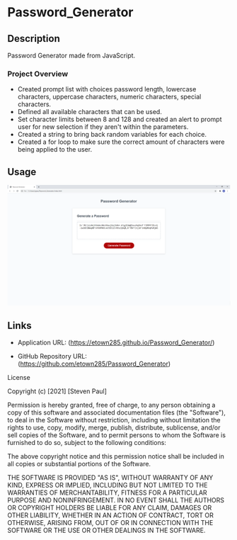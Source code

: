 # Password_Generator

## Description 
Password Generator made from JavaScript. 

### Project Overview

* Created prompt list with choices password length, lowercase characters, uppercase characters, numeric characters, special characters. 
* Defined all available characters that can be used.
* Set character limits between 8 and 128 and created an alert to prompt user for new selection if they aren't within the parameters. 
* Created a string to bring back random variables for each choice. 
* Created a for loop to make sure the correct amount of characters were being applied to the user. 
 

## Usage

![Screenshot](https://github.com/etown285/Password_Generator/blob/main/Assets/Screenshot%20Password%20Generator.PNG)

## Links

* Application URL: (https://etown285.github.io/Password_Generator/)

* GitHub Repository URL: (https://github.com/etown285/Password_Generator)

License

Copyright (c) [2021] [Steven Paul]

Permission is hereby granted, free of charge, to any person obtaining a copy of this software and associated documentation files (the "Software"), to deal in the Software without restriction, including without limitation the rights to use, copy, modify, merge, publish, distribute, sublicense, and/or sell copies of the Software, and to permit persons to whom the Software is furnished to do so, subject to the following conditions:

The above copyright notice and this permission notice shall be included in all copies or substantial portions of the Software.

THE SOFTWARE IS PROVIDED "AS IS", WITHOUT WARRANTY OF ANY KIND, EXPRESS OR IMPLIED, INCLUDING BUT NOT LIMITED TO THE WARRANTIES OF MERCHANTABILITY, FITNESS FOR A PARTICULAR PURPOSE AND NONINFRINGEMENT. IN NO EVENT SHALL THE AUTHORS OR COPYRIGHT HOLDERS BE LIABLE FOR ANY CLAIM, DAMAGES OR OTHER LIABILITY, WHETHER IN AN ACTION OF CONTRACT, TORT OR OTHERWISE, ARISING FROM, OUT OF OR IN CONNECTION WITH THE SOFTWARE OR THE USE OR OTHER DEALINGS IN THE SOFTWARE.
